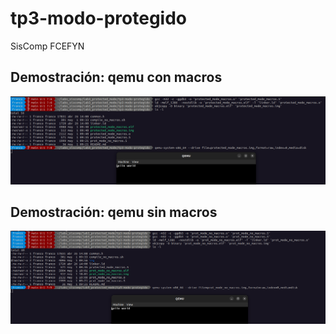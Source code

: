 # tp3-modo-protegido
SisComp FCEFYN

## Demostración: qemu con macros
![](https://github.com/camilacareggio/tp3-modo-protegido/blob/master/img/compile_macros.png)

## Demostración: qemu sin macros
![](https://github.com/camilacareggio/tp3-modo-protegido/blob/master/img/compile_no_macros.png)